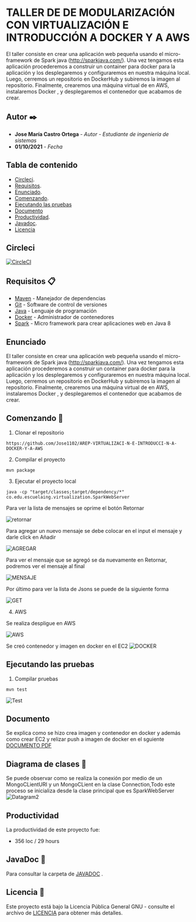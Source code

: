 # TALLER DE DE MODULARIZACIÓN CON VIRTUALIZACIÓN E INTRODUCCIÓN A DOCKER Y A AWS




El taller consiste en crear una aplicación web pequeña usando el micro-framework de Spark java (http://sparkjava.com/). Una vez tengamos esta aplicación procederemos a construir un container para docker para la aplicación y los desplegaremos y configuraremos en nuestra máquina local. Luego, cerremos un repositorio en DockerHub y subiremos la imagen al repositorio. Finalmente, crearemos una máquina virtual de en AWS, instalaremos Docker , y desplegaremos el contenedor que acabamos de crear.



## Autor ✒️


* **Jose María Castro Ortega** - *Autor*  - *Estudiante de ingeniería de sistemas*
* **01/10/2021** - *Fecha*


## Tabla de contenido

- [Circleci](#circleci).
- [Requisitos](#requisitos-).
- [Enunciado](#enunciado).
- [Comenzando](#comenzando-).
- [Ejecutando las pruebas](#ejecutando-las-pruebas)
- [Documento](#documento)
- [Productividad](#productividad).
- [Javadoc](#javaDoc-).
- [Licencia](#licencia-)

## Circleci

[![CircleCI](https://circleci.com/gh/circleci/circleci-docs.svg?style=svg)](https://app.circleci.com/pipelines/github/Jose1102/AREP-VIRTUALIZACI-N-E-INTRODUCCI-N-A-DOCKER-Y-A-AWS)

## Requisitos 📋
* [Maven](https://maven.apache.org/) - Manejador de dependencias
* [Git](https://git-scm.com/) - Software de control de versiones
* [Java](https://www.oracle.com/java/) - Lenguaje de programación
* [Docker](https://www.docker.com/) - Administrador de contenedores
* [Spark](http://sparkjava.com/) - Micro framework para crear aplicaciones web en Java 8

## Enunciado


El taller consiste en crear una aplicación web pequeña usando el micro-framework de Spark java (http://sparkjava.com/). Una vez tengamos esta aplicación procederemos a construir un container para docker para la aplicación y los desplegaremos y configuraremos en nuestra máquina local. Luego, cerremos un repositorio en DockerHub y subiremos la imagen al repositorio. Finalmente, crearemos una máquina virtual de en AWS, instalaremos Docker , y desplegaremos el contenedor que acabamos de crear.
## Comenzando 🚀
1. Clonar el repositorio
```
https://github.com/Jose1102/AREP-VIRTUALIZACI-N-E-INTRODUCCI-N-A-DOCKER-Y-A-AWS
```

2. Compilar el proyecto

```
mvn package
```

3. Ejecutar el proyecto local
```
java -cp "target/classes;target/dependency/*" co.edu.escuelaing.virtualization.SparkWebServer
```


Para ver la lista de mensajes se oprime el botón Retornar

![retornar](https://github.com/Jose1102/AREP-VIRTUALIZACI-N-E-INTRODUCCI-N-A-DOCKER-Y-A-AWS/blob/main/images/local/retornar.PNG)


Para agregar un nuevo mensaje se debe colocar en el input el mensaje y darle click en Añadir


![AGREGAR](https://github.com/Jose1102/AREP-VIRTUALIZACI-N-E-INTRODUCCI-N-A-DOCKER-Y-A-AWS/blob/main/images/local/a%C3%B1adir.PNG)


Para ver el mensaje que se agregó se da nuevamente en Retornar, podremos ver el mensaje al final

![MENSAJE](https://github.com/Jose1102/AREP-VIRTUALIZACI-N-E-INTRODUCCI-N-A-DOCKER-Y-A-AWS/blob/main/images/local/retornardespuesdeagregar.PNG)


Por último para ver la lista de Jsons se puede de la siguiente forma

![GET](https://github.com/Jose1102/AREP-VIRTUALIZACI-N-E-INTRODUCCI-N-A-DOCKER-Y-A-AWS/blob/main/images/local/getJson.PNG)

4. AWS

Se realiza despligue en AWS 

![AWS](https://github.com/Jose1102/AREP-VIRTUALIZACI-N-E-INTRODUCCI-N-A-DOCKER-Y-A-AWS/blob/main/images/aws.PNG)


Se creó contenedor y imagen en docker en el EC2
![DOCKER](https://github.com/Jose1102/AREP-VIRTUALIZACI-N-E-INTRODUCCI-N-A-DOCKER-Y-A-AWS/blob/main/images/ec2.PNG)



## Ejecutando las pruebas

1. Compilar pruebas

```
mvn test
```

![Test](https://github.com/Jose1102/AREP-VIRTUALIZACI-N-E-INTRODUCCI-N-A-DOCKER-Y-A-AWS/blob/main/images/test.PNG)


## Documento

Se explica como se hizo crea imagen y contenedor en docker y además como crear EC2 y relizar push a imagen de docker en el sguiente [DOCUMENTO PDF](https://github.com/Jose1102/AREP-VIRTUALIZACI-N-E-INTRODUCCI-N-A-DOCKER-Y-A-AWS/blob/main/documentacion.pdf)


## Diagrama de clases 📖


Se puede observar como se realiza la conexión por medio de un MongoCLientURI y un MongoCLient en la clase Connection,Todo este proceso se inicializa desde la clase principal que es SparkWebServer
![Datagram2](https://github.com/Jose1102/AREP-VIRTUALIZACI-N-E-INTRODUCCI-N-A-DOCKER-Y-A-AWS/blob/main/images/image.png)





## Productividad
La productividad de este proyecto fue:
* 356 loc / 29 hours

## JavaDoc 📖

Para consultar la carpeta de [JAVADOC](https://github.com/Jose1102/AREP-VIRTUALIZACI-N-E-INTRODUCCI-N-A-DOCKER-Y-A-AWS/tree/main/doc) .

## Licencia 📌

Este proyecto está bajo la Licencia Pública General GNU - consulte el archivo de [LICENCIA](https://github.com/Jose1102/AREP-VIRTUALIZACI-N-E-INTRODUCCI-N-A-DOCKER-Y-A-AWS/blob/main/LICENSE.txt) para obtener más detalles.